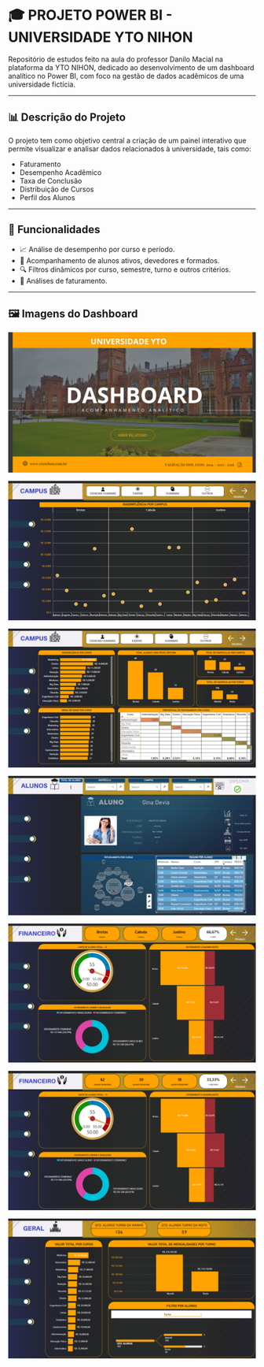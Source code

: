 # 🎓 PROJETO POWER BI - UNIVERSIDADE YTO NIHON

Repositório de estudos feito na aula do professor Danilo Macial na plataforma da YTO NIHON, dedicado ao desenvolvimento de um dashboard analítico no Power BI, com foco na gestão de dados acadêmicos de uma universidade fictícia. 

---

## 📊 Descrição do Projeto

O projeto tem como objetivo central a criação de um painel interativo que permite visualizar e analisar dados relacionados à universidade, tais como:

- Faturamento
- Desempenho Acadêmico
- Taxa de Conclusão
- Distribuição de Cursos
- Perfil dos Alunos

---

## 🚀 Funcionalidades

- 📈 Análise de desempenho por curso e período.
- 🧑‍ Acompanhamento de alunos ativos, devedores e formados.
- 🔍 Filtros dinâmicos por curso, semestre, turno e outros critérios.
- 📅 Análises de faturamento.

---

## 🖼️ Imagens do Dashboard

![Capa do Projeto](assets/CAPA.png)

![PRIMEIRA TELA](assets/TELA1.png)

![SEGUNDA TELA](assets/TELA2.png)

![TERCEIRA TELA](assets/TELA3.png)

![QUARTA TELA](assets/TELA4.png)

![QUINTA TELA](assets/TELA5.png)

![SEXTA TELA](assets/TELA6.png)
